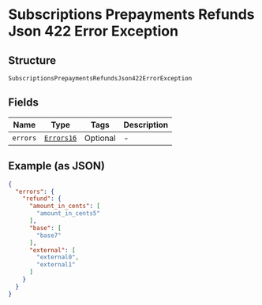 
# Subscriptions Prepayments Refunds Json 422 Error Exception

## Structure

`SubscriptionsPrepaymentsRefundsJson422ErrorException`

## Fields

| Name | Type | Tags | Description |
|  --- | --- | --- | --- |
| `errors` | [`Errors16`](../../doc/models/errors-16.md) | Optional | - |

## Example (as JSON)

```json
{
  "errors": {
    "refund": {
      "amount_in_cents": [
        "amount_in_cents5"
      ],
      "base": [
        "base7"
      ],
      "external": [
        "external0",
        "external1"
      ]
    }
  }
}
```

